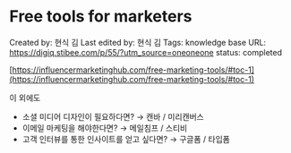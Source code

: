# Free tools for marketers

Created by: 현식 김
Last edited by: 현식 김
Tags: knowledge base
URL: https://digiq.stibee.com/p/55/?utm_source=oneoneone
status: completed

[https://influencermarketinghub.com/free-marketing-tools/#toc-1](https://influencermarketinghub.com/free-marketing-tools/#toc-1)

이 외에도 

- 소셜 미디어 디자인이 필요하다면? → 캔바 / 미리캔버스
- 이메일 마케팅을 해야한다면? → 메일침프 / 스티비
- 고객 인터뷰를 통한 인사이트를 얻고 싶다면? → 구글폼 / 타입폼